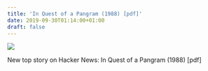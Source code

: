 ```yaml
---
title: 'In Quest of a Pangram (1988) [pdf]'
date: 2019-09-30T01:14:00+01:00
draft: false
---
```


![](https://ifttt.com/images/no_image_card.png)  

New top story on Hacker News: In Quest of a Pangram (1988) \[pdf\]